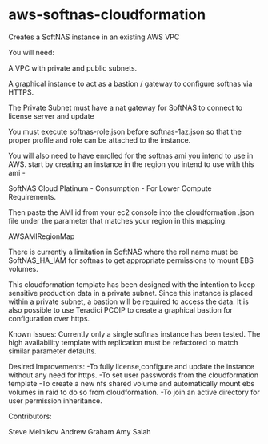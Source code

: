 # aws-softnas-cloudformation
Creates a SoftNAS instance in an existing AWS VPC

You will need:

A VPC with private and public subnets.

A graphical instance to act as a bastion / gateway to configure softnas via HTTPS.

The Private Subnet must have a nat gateway for SoftNAS to connect to license server and update

You must execute softnas-role.json before softnas-1az.json so that the proper profile and role can be attached to the instance.

You will also need to have enrolled for the softnas ami you intend to use in AWS. start by creating an instance in the region you intend to use with this ami - 

SoftNAS Cloud Platinum - Consumption - For Lower Compute Requirements.

Then paste the AMI id from your ec2 console into the cloudformation .json file under the parameter that matches your region in this mapping:

AWSAMIRegionMap

There is currently a limitation in SoftNAS where the roll name must be SoftNAS_HA_IAM for softnas to get appropriate permissions to mount EBS volumes.

This cloudformation template has been designed with the intention to keep sensitive production data in a private subnet.  Since this instance is placed within a private subnet, a bastion will be required to access the data.  It is also possible to use Teradici PCOIP to create a graphical bastion for configuration over https.

Known Issues:  Currently only a single softnas instance has been tested.  The high availability template with replication must be refactored to match similar parameter defaults.

Desired Improvements:
-To fully license,configure and update the instance without any need for https.
-To set user passwords from the cloudformation template
-To create a new nfs shared volume and automatically mount ebs volumes in raid to do so from cloudformation.
-To join an active directory for user permission inheritance.

Contributors:

Steve Melnikov
Andrew Graham
Amy Salah
